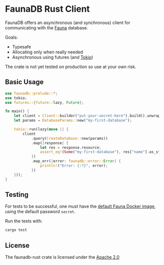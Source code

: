 # FaunaDB Rust Client

FaunaDB offers an asynchronous (and synchronous) client for communicating with
the [Fauna](https://fauna.com) database.

Goals:

- Typesafe
- Allocating only when really needed
- Asynchronous using futures (and [Tokio](https://tokio.rs))

The crate is not yet tested on production so use at your own risk.

## Basic Usage

``` rust
use faunadb::prelude::*;
use tokio;
use futures::{future::lazy, Future};

fn main() {
    let client = Client::builder("put-your-secret-here").build().unwrap();
    let params = DatabaseParams::new("my-first-database");

    tokio::run(lazy(move || {
        client
            .query(CreateDatabase::new(params))
            .map(|response| {
                let res = response.resource;
                assert_eq!(Some("my-first-database"), res["name"].as_str())
            })
            .map_err(|error: faunadb::error::Error| {
                println!("Error: {:?}", error);
            })
    }));
}
```

## Testing

For tests to be successful, one must have the [default Fauna Docker
image](https://github.com/fauna/faunadb-docker), using the default password
`secret`.

Run the tests with:

``` bash
cargo test
```

## License

The faunadb-rust crate is licensed under the [Apache 2.0](./LICENSE)
